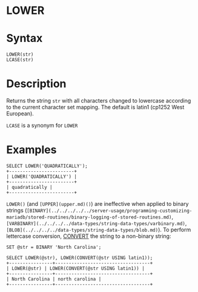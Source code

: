 # LOWER

#

# Syntax

```
LOWER(str)
LCASE(str)
```

#

# Description

Returns the string `str` with all characters changed to lowercase
according to the current character set mapping. The default is latin1
(cp1252 West European).

`LCASE` is a synonym for `LOWER`

#

# Examples

```
SELECT LOWER('QUADRATICALLY');
+------------------------+
| LOWER('QUADRATICALLY') |
+------------------------+
| quadratically |
+------------------------+
```

`LOWER()` (and `[UPPER](upper.md)()`) are ineffective when applied to binary
strings (`[BINARY](../../../../../server-usage/programming-customizing-mariadb/stored-routines/binary-logging-of-stored-routines.md)`, `[VARBINARY](../../../../data-types/string-data-types/varbinary.md)`, `[BLOB](../../../../data-types/string-data-types/blob.md)`). 
To perform lettercase conversion, [CONVERT](convert.md) the string to a non-binary string:

```
SET @str = BINARY 'North Carolina';

SELECT LOWER(@str), LOWER(CONVERT(@str USING latin1));
+----------------+-----------------------------------+
| LOWER(@str) | LOWER(CONVERT(@str USING latin1)) |
+----------------+-----------------------------------+
| North Carolina | north carolina |
+----------------+-----------------------------------+
```